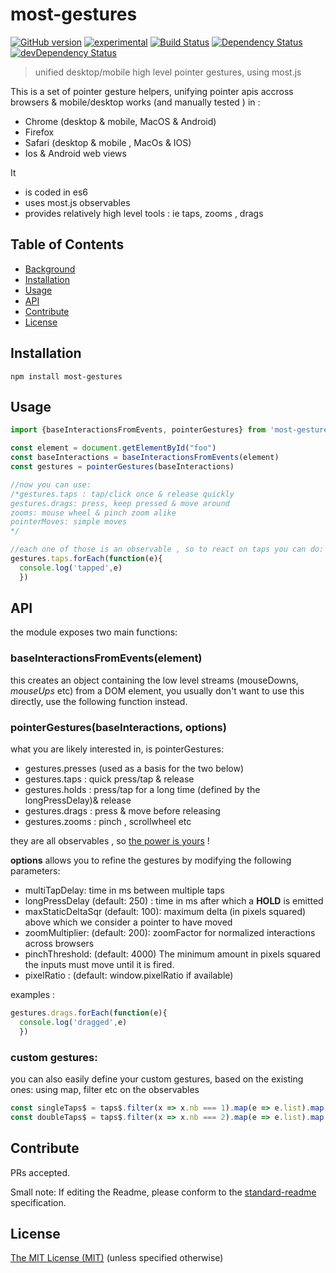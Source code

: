 # most-gestures

[![GitHub version](https://badge.fury.io/gh/kaosat-dev%2Fmost-gestures.svg)](https://badge.fury.io/gh/kaosat-dev%2Fmost-gestures)
[![experimental](http://badges.github.io/stability-badges/dist/experimental.svg)](http://github.com/badges/stability-badges)
[![Build Status](https://travis-ci.org/kaosat-dev/most-gestures.svg)](https://travis-ci.org/kaosat-dev/most-gestures)
[![Dependency Status](https://david-dm.org/kaosat-dev/most-gestures.svg)](https://david-dm.org/kaosat-dev/most-gestures)
[![devDependency Status](https://david-dm.org/kaosat-dev/most-gestures/dev-status.svg)](https://david-dm.org/kaosat-dev/most-gestures#info=devDependencies)


> unified desktop/mobile high level pointer gestures, using most.js

This is a set of pointer gesture helpers, unifying pointer apis accross browsers & mobile/desktop
works (and manually tested ) in :
- Chrome (desktop & mobile, MacOS & Android)
- Firefox
- Safari (desktop & mobile , MacOs & IOS)
- Ios & Android web views

It
- is coded in es6
- uses most.js observables
- provides relatively high level tools : ie taps, zooms , drags

## Table of Contents

- [Background](#background)
- [Installation](#installation)
- [Usage](#usage)
- [API](#api)
- [Contribute](#contribute)
- [License](#license)

## Installation


```
npm install most-gestures
```

## Usage

```javascript
import {baseInteractionsFromEvents, pointerGestures} from 'most-gestures'

const element = document.getElementById("foo")
const baseInteractions = baseInteractionsFromEvents(element)
const gestures = pointerGestures(baseInteractions)

//now you can use:
/*gestures.taps : tap/click once & release quickly
gestures.drags: press, keep pressed & move around
zooms: mouse wheel & pinch zoom alike
pointerMoves: simple moves
*/

//each one of those is an observable , so to react on taps you can do:
gestures.taps.forEach(function(e){
  console.log('tapped',e)
  })

```

## API

the module exposes two main functions:

### baseInteractionsFromEvents(element)

this creates an object containing the low level streams (mouseDowns$, mouseUps$ etc)
from a DOM element, you usually don't want to use this directly, use the following
function instead.

### pointerGestures(baseInteractions, options)

what you are likely interested in, is pointerGestures:

- gestures.presses (used as a basis for the two below)
- gestures.taps : quick press/tap & release
- gestures.holds : press/tap for a long time (defined by the longPressDelay)& release
- gestures.drags : press & move before releasing
- gestures.zooms : pinch , scrollwheel etc

they are all observables , so [the power is yours](https://github.com/cujojs/most/blob/master/docs/api.md) !

**options** allows you to refine the gestures by modifying the following parameters:
 - multiTapDelay: time in ms between multiple taps
 - longPressDelay (default: 250) : time in ms after which a **HOLD** is emitted
 - maxStaticDeltaSqr (default: 100): maximum delta (in pixels squared) above which we consider a pointer to have moved
 - zoomMultiplier: (default: 200): zoomFactor for normalized interactions across browsers
 - pinchThreshold: (default: 4000) The minimum amount in pixels squared the inputs must move until it is fired.
 - pixelRatio : (default: window.pixelRatio if available)


examples :

```javascript
gestures.drags.forEach(function(e){
  console.log('dragged',e)
  })
```

### custom gestures:

you can also easily define your custom gestures, based on the existing ones: using
map, filter etc on the observables

```javascript
const singleTaps$ = taps$.filter(x => x.nb === 1).map(e => e.list).map(e => e[0])
const doubleTaps$ = taps$.filter(x => x.nb === 2).map(e => e.list).map(e => e[0])
```


## Contribute

PRs accepted.

Small note: If editing the Readme, please conform to the [standard-readme](https://github.com/RichardLitt/standard-readme) specification.


## License

[The MIT License (MIT)](https://github.com/kaosat-dev/most-gestures/blob/master/LICENSE)
(unless specified otherwise)
